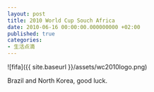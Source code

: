 ```yaml
---
layout: post
title: 2010 World Cup Souch Africa
date: 2010-06-16 00:00:00.000000000 +02:00
published: true
categories:
- 生活点滴
---
```


![fifa]({{ site.baseurl }}/assets/wc2010logo.png)

Brazil and North Korea, good luck.
